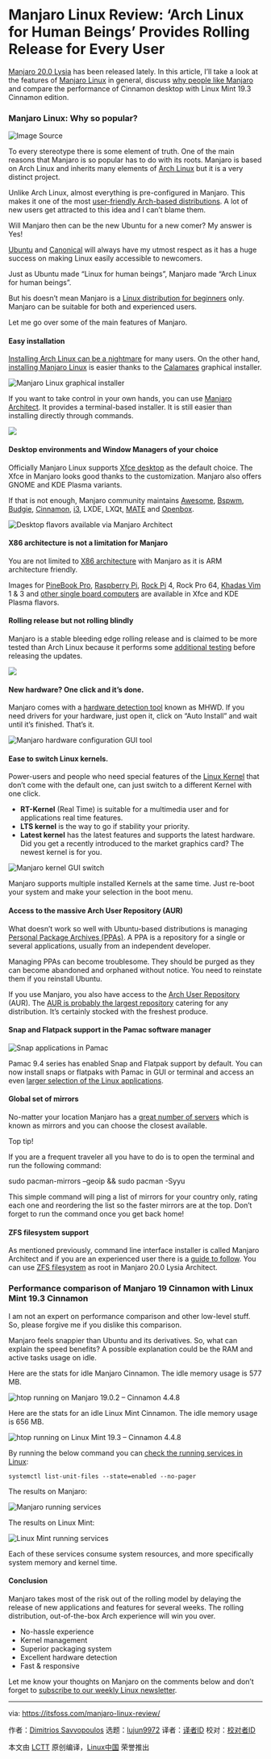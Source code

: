 [#]: collector: (lujun9972)
[#]: translator: ( )
[#]: reviewer: ( )
[#]: publisher: ( )
[#]: url: ( )
[#]: subject: (Manjaro Linux Review: ‘Arch Linux for Human Beings’ Provides Rolling Release for Every User)
[#]: via: (https://itsfoss.com/manjaro-linux-review/)
[#]: author: (Dimitrios Savvopoulos https://itsfoss.com/author/dimitrios/)

Manjaro Linux Review: ‘Arch Linux for Human Beings’ Provides Rolling Release for Every User
======

[Manjaro 20.0 Lysia][1] has been released lately. In this article, I’ll take a look at the features of [Manjaro Linux][2] in general, discuss [why people like Manjaro][3] and compare the performance of Cinnamon desktop with Linux Mint 19.3 Cinnamon edition.

### Manjaro Linux: Why so popular?

![Image Source][4]

To every stereotype there is some element of truth. One of the main reasons that Manjaro is so popular has to do with its roots. Manjaro is based on Arch Linux and inherits many elements of [Arch Linux][5] but it is a very distinct project.

Unlike Arch Linux, almost everything is pre-configured in Manjaro. This makes it one of the most [user-friendly Arch-based distributions][6]. A lot of new users get attracted to this idea and I can’t blame them.

Will Manjaro then can be the new Ubuntu for a new comer? My answer is Yes!

[Ubuntu][7] and [Canonical][8] will always have my utmost respect as it has a huge success on making Linux easily accessible to newcomers.

Just as Ubuntu made “Linux for human beings”, Manjaro made “Arch Linux for human beings”.

But his doesn’t mean Manjaro is a [Linux distribution for beginners][9] only. Manjaro can be suitable for both and experienced users.

Let me go over some of the main features of Manjaro.

#### Easy installation

[Installing Arch Linux can be a nightmare][10] for many users. On the other hand, [installing Manjaro Linux][11] is easier thanks to the [Calamares][12] graphical installer.

![Manjaro Linux graphical installer][13]

If you want to take control in your own hands, you can use [Manjaro Architect][14]. It provides a terminal-based installer. It is still easier than installing directly through commands.

![][15]

#### Desktop environments and Window Managers of your choice

Officially Manjaro Linux supports [Xfce desktop][16] as the default choice. The Xfce in Manjaro looks good thanks to the customization. Manjaro also offers GNOME and KDE Plasma variants.

If that is not enough, Manjaro community maintains [Awesome][17], [Bspwm][18], [Budgie][19], [Cinnamon][20], [i3][21], LXDE, LXQt, [MATE][22] and [Openbox][23].

![Desktop flavors available via Manjaro Architect][24]

#### X86 architecture is not a limitation for Manjaro

You are not limited to [X86 architecture][25] with Manjaro as it is ARM architecture friendly.

Images for [PineBook Pro][26], [Raspberry Pi][27], [Rock Pi][28] 4, Rock Pro 64, [Khadas Vim][29] 1 &amp; 3 and [other single board computers][30] are available in Xfce and KDE Plasma flavors.

#### Rolling release but not rolling blindly

Manjaro is a stable bleeding edge rolling release and is claimed to be more tested than Arch Linux because it performs some [additional testing][31] before releasing the updates.

![][32]

#### **New** **hardware? One click and it’s done.**

Manjaro comes with a [hardware detection tool][33] known as MHWD. If you need drivers for your hardware, just open it, click on “Auto Install” and wait until it’s finished. That’s it.

![Manjaro hardware configuration GUI tool][34]

#### **Ease to switch Linux kernels.**

Power-users and people who need special features of the [Linux Kernel][35] that don’t come with the default one, can just switch to a different Kernel with one click.

  * **RT-Kernel** (Real Time) is suitable for a multimedia user and for applications real time features.
  * **LTS kernel** is the way to go if stability your priority.
  * **Latest kernel** has the latest features and supports the latest hardware. Did you get a recently introduced to the market graphics card? The newest kernel is for you.



![Manjaro kernel GUI switch][36]

Manjaro supports multiple installed Kernels at the same time. Just re-boot your system and make your selection in the boot menu.

#### Access to the massive Arch User Repository (AUR)

What doesn’t work so well with Ubuntu-based distributions is managing [Personal Package Archives (PPAs)][37]. A PPA is a repository for a single or several applications, usually from an independent developer.

Managing PPAs can become troublesome. They should be purged as they can become abandoned and orphaned without notice. You need to reinstate them if you reinstall Ubuntu.

If you use Manjaro, you also have access to the [Arch User Repository][38] (AUR). The [AUR is probably the largest repository][39] catering for any distribution. It’s certainly stocked with the freshest produce.

#### Snap and Flatpack support in the Pamac software manager

![Snap applications in Pamac][40]

Pamac 9.4 series has enabled Snap and Flatpak support by default. You can now install snaps or flatpaks with Pamac in GUI or terminal and access an even [larger selection of the Linux applications][41].

#### Global set of mirrors

No-matter your location Manjaro has a [great number of servers][42] which is known as mirrors and you can choose the closest available.

Top tip!

If you are a frequent traveler all you have to do is to open the terminal and run the following command:

sudo pacman-mirrors –geoip &amp;&amp; sudo pacman -Syyu

This simple command will ping a list of mirrors for your country only, rating each one and reordering the list so the faster mirrors are at the top. Don’t forget to run the command once you get back home!

#### ZFS filesystem support

As mentioned previously, command line interface installer is called Manjaro Architect and if you are an experienced user there is a [guide to follow][14]. You can use [ZFS filesystem][43] as root in Manjaro 20.0 Lysia Architect.

### Performance comparison of Manjaro 19 Cinnamon with Linux Mint 19.3 Cinnamon

I am not an expert on performance comparison and other low-level stuff. So, please forgive me if you dislike this comparison.

Manjaro feels snappier than Ubuntu and its derivatives. So, what can explain the speed benefits?
A possible explanation could be the RAM and active tasks usage on idle.

Here are the stats for idle Manjaro Cinnamon. The idle memory usage is 577 MB.

![htop running on Manjaro 19.0.2 – Cinnamon 4.4.8][44]

Here are the stats for an idle Linux Mint Cinnamon. The idle memory usage is 656 MB.

![htop running on Linux Mint 19.3 – Cinnamon 4.4.8][45]

By running the below command you can [check the running services in Linux][46]:

```
systemctl list-unit-files --state=enabled --no-pager
```

The results on Manjaro:

![Manjaro running services][47]

The results on Linux Mint:

![Linux Mint running services][48]

Each of these services consume system resources, and more specifically system memory and kernel time.

#### Conclusion

Manjaro takes most of the risk out of the rolling model by delaying the release of new applications and features for several weeks. The rolling distribution, out-of-the-box Arch experience will win you over.

  * No-hassle experience
  * Kernel management
  * Superior packaging system
  * Excellent hardware detection
  * Fast &amp; responsive



Let me know your thoughts on Manjaro on the comments below and don’t forget to [subscribe to our weekly Linux newsletter][49].

--------------------------------------------------------------------------------

via: https://itsfoss.com/manjaro-linux-review/

作者：[Dimitrios Savvopoulos][a]
选题：[lujun9972][b]
译者：[译者ID](https://github.com/译者ID)
校对：[校对者ID](https://github.com/校对者ID)

本文由 [LCTT](https://github.com/LCTT/TranslateProject) 原创编译，[Linux中国](https://linux.cn/) 荣誉推出

[a]: https://itsfoss.com/author/dimitrios/
[b]: https://github.com/lujun9972
[1]: https://itsfoss.com/manjaro-20-release/
[2]: https://manjaro.org/
[3]: https://itsfoss.com/why-use-manjaro-linux/
[4]: https://i1.wp.com/itsfoss.com/wp-content/uploads/2020/06/manjaro_wallpaper.jpg?ssl=1
[5]: https://www.archlinux.org/
[6]: https://itsfoss.com/arch-based-linux-distros/
[7]: https://ubuntu.com/
[8]: https://canonical.com/
[9]: https://itsfoss.com/best-linux-beginners/
[10]: https://itsfoss.com/install-arch-linux/
[11]: https://itsfoss.com/install-manjaro-linux/
[12]: https://calamares.io/
[13]: https://i1.wp.com/itsfoss.com/wp-content/uploads/2019/03/manjaro_install_installer_partition-1.png?resize=800%2C499&ssl=1
[14]: https://itsfoss.com/manjaro-architect-review/
[15]: https://i1.wp.com/itsfoss.com/wp-content/uploads/2017/06/manjaro-architect-main.png?ssl=1
[16]: https://www.xfce.org/
[17]: https://awesomewm.org/
[18]: https://github.com/baskerville/bspwm
[19]: https://github.com/solus-project/budgie-desktop
[20]: https://github.com/linuxmint/Cinnamon
[21]: https://i3wm.org/
[22]: https://mate-desktop.org/
[23]: http://openbox.org/wiki/Main_Page
[24]: https://i2.wp.com/itsfoss.com/wp-content/uploads/2017/06/manjaro-architect-de.png?ssl=1
[25]: https://www.computerhope.com/jargon/x/x86.htm
[26]: https://itsfoss.com/pinebook-pro/
[27]: https://itsfoss.com/raspberrypi/
[28]: https://rockpi.org/
[29]: https://itsfoss.com/vim3l/
[30]: https://itsfoss.com/raspberry-pi-alternatives/
[31]: https://manjaro.org/features/fresh-and-stable/
[32]: https://i1.wp.com/manjaro.org/img/features/repositories.png?ssl=1
[33]: https://wiki.manjaro.org/index.php?title=Manjaro_Hardware_Detection
[34]: https://i2.wp.com/itsfoss.com/wp-content/uploads/2020/04/hardware-detection.png?ssl=1
[35]: https://itsfoss.com/find-which-kernel-version-is-running-in-ubuntu/
[36]: https://i2.wp.com/itsfoss.com/wp-content/uploads/2020/04/Manjaro-kernel-switch.png?ssl=1
[37]: https://itsfoss.com/ppa-guide/
[38]: https://aur.archlinux.org/
[39]: https://itsfoss.com/aur-arch-linux/
[40]: https://i1.wp.com/itsfoss.com/wp-content/uploads/2020/04/snap-app-pacman.jpg?resize=800%2C489&ssl=1
[41]: https://itsfoss.com/essential-linux-applications/
[42]: https://wiki.manjaro.org/Pacman-mirrors#Purpose
[43]: https://itsfoss.com/what-is-zfs/
[44]: https://i0.wp.com/itsfoss.com/wp-content/uploads/2020/04/htop_manjaro_cinnamon.jpg?ssl=1
[45]: https://i0.wp.com/itsfoss.com/wp-content/uploads/2020/04/htop_mint.png?ssl=1
[46]: https://itsfoss.com/start-stop-restart-services-linux/
[47]: https://i0.wp.com/itsfoss.com/wp-content/uploads/2020/04/Manjaro-cropped.png?ssl=1
[48]: https://i1.wp.com/itsfoss.com/wp-content/uploads/2020/04/Mint-cropped.png?ssl=1
[49]: https://itsfoss.com/subscribe-to-newsletter/
